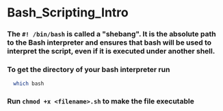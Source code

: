 # Bash_Scripting_Intro

### The `#! /bin/bash` is called a "shebang". It is the absolute path to the Bash interpreter and ensures that bash will be used to interpret the script, even if it is executed under another shell.

### To get the directory of your bash interpreter run
```bash
  which bash
```

### Run `chmod +x <filename>.sh` to make the file executable
